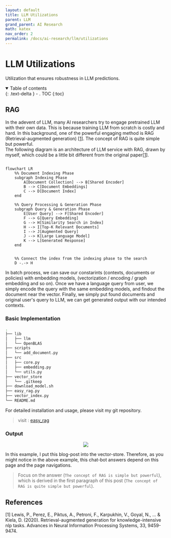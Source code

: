 ```yaml
---
layout: default
title: LLM Utilizations
parent: LLM
grand_parent: AI Research
math: katex
nav_order: 2
permalink: /docs/ai-research/llm/utilizations
---
```


# LLM Utilizations

Utilization that ensures robustness in LLM predictions.


<details open markdown="block">
  <summary>
    Table of contents
  </summary>
  {: .text-delta }
- . TOC
{:toc}
</details>

## RAG


In the adevent of LLM, many AI researchers try to engage pretrained LLM with their own data. This is because training LLM from scratch is costly and hard. 
In this background, one of the powerful engaging method is RAG (Retrieval-augmented generation) [[1](#lewis-et-al)]. The concept of RAG is quite simple but powerful.   
The following diagram is an architecture of LLM service with RAG, drawn by myself, which could be a little bit different from the original paper[[1](#lewis-et-al)].

```mermaid

flowchart LR
    %% Document Indexing Phase
    subgraph Indexing Phase
        A[Document Collection] --> B[Shared Encoder]
        B --> C[Document Embeddings]
        C --> D[Document Index]
    end

    %% Query Processing & Generation Phase
    subgraph Query & Generation Phase
        E[User Query] --> F[Shared Encoder]
        F --> G[Query Embedding]
        G --> H[Similarity Search in Index]
        H --> I[Top-K Relevant Documents]
        I --> J[Augmented Query]
        J --> K[Large Language Model]
        K --> L[Generated Response]
    end


    %% Connect the index from the indexing phase to the search
    D -.-> H

```

In batch process, we can save our constarints (contexts, documents or policies) with embedding models, (vectorization / encoding / graph embedding and so on). Once we have a language query from user, we simply encode the query with the same embedding models, and findout the document near the vector. Finally, we simply put found documents and original user's query to LLM, we can get generated output with our intended contexts. 

### Basic Implementation


```bash
.
├── lib
│   ├── llm
│   └── OpenBLAS
├── scripts
│   └── add_document.py
├── src
│   ├── core.py
│   ├── embedding.py
│   └── utils.py
├── vector_store
│   └── .gitkeep
├── download_model.sh
├── easy_rag.py
├── vector_index.py
└── README.md
```

For detailed installation and usage, please visit my git repository.

 > visit : [easy_rag](https://github.com/Sangdo-Han/public-studies/tree/master/llm/rag)

### Output
<p align="center">
  <img src="https://sangdo-han.github.io/docs/research/llm/rag_chat_example.png">
</p>

In this example, I put this blog-post into the vector-store. Therefore, as you might notice in the above example, this chat-bot answers depend on this page and the page navigations.
> Focus on the answer (`The concept of RAG is simple but powerful`), which is derived in the first paragraph of this post (`The concept of RAG is quite simple but powerful`).   


## References
<span id="lewis-et-al">[1]</span> Lewis, P., Perez, E., Piktus, A., Petroni, F., Karpukhin, V., Goyal, N., ... & Kiela, D. (2020). Retrieval-augmented generation for knowledge-intensive nlp tasks. Advances in Neural Information Processing Systems, 33, 9459-9474.
